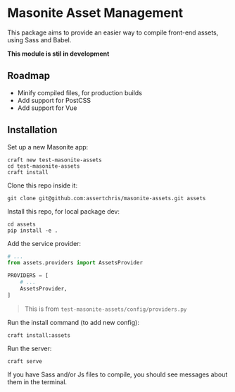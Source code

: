 # Masonite Asset Management

This package aims to provide an easier way to compile front-end assets, using Sass and Babel.

**This module is stil in development**

## Roadmap

- Minify compiled files, for production builds
- Add support for PostCSS
- Add support for Vue

## Installation

Set up a new Masonite app:

```
craft new test-masonite-assets
cd test-masonite-assets
craft install
```

Clone this repo inside it:

```
git clone git@github.com:assertchris/masonite-assets.git assets
```

Install this repo, for local package dev:

```
cd assets
pip install -e .
```

Add the service provider:

```python
# ...
from assets.providers import AssetsProvider

PROVIDERS = [
    # ...
    AssetsProvider,
]
```
> This is from `test-masonite-assets/config/providers.py`

Run the install command (to add new config):

```
craft install:assets
```

Run the server:

```
craft serve
```

If you have Sass and/or Js files to compile, you should see messages about them in the terminal.
